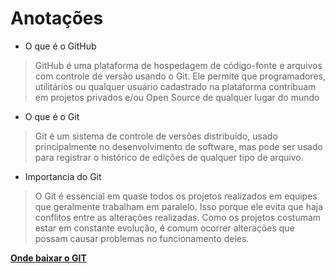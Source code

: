 # Anotações

 - O que é o GitHub
  
>GitHub é uma plataforma de hospedagem de código-fonte e arquivos com controle de versão usando o Git. Ele permite que programadores, utilitários ou qualquer usuário cadastrado na plataforma contribuam em projetos privados e/ou Open Source de qualquer lugar do mundo

- O que é o Git

>Git é um sistema de controle de versões distribuído, usado principalmente no desenvolvimento de software, mas pode ser usado para registrar o histórico de edições de qualquer tipo de arquivo.

 - Importancia do Git

>O Git é essencial em quase todos os projetos realizados em equipes que geralmente trabalham em paralelo. Isso porque ele evita que haja conflitos entre as alterações realizadas. Como os projetos costumam estar em constante evolução, é comum ocorrer alterações que possam causar problemas no funcionamento deles.

[**Onde baixar o GIT**](https://git-scm.com/downloads)

